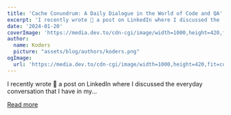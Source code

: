 ```yaml
---
title: 'Cache Conundrum: A Daily Dialogue in the World of Code and QA'
excerpt: 'I recently wrote 📝 a post on LinkedIn where I discussed the  everyday conversation that I have in my...'
date: '2024-01-20'
coverImage: 'https://media.dev.to/cdn-cgi/image/width=1000,height=420,fit=cover,gravity=auto,format=auto/https%3A%2F%2Fdev-to-uploads.s3.amazonaws.com%2Fuploads%2Farticles%2Fmkgyyo441sy5t1n0iycf.jpg'
author:
  name: Koders
  picture: "assets/blog/authors/koders.png"
ogImage:
  url: 'https://media.dev.to/cdn-cgi/image/width=1000,height=420,fit=cover,gravity=auto,format=auto/https%3A%2F%2Fdev-to-uploads.s3.amazonaws.com%2Fuploads%2Farticles%2Fmkgyyo441sy5t1n0iycf.jpg'
---
```


I recently wrote 📝 a post on LinkedIn where I discussed the  everyday conversation that I have in my...

[Read more](https://dev.to/jagroop2001/cache-conundrum-a-daily-dialogue-in-the-world-of-code-and-qa-290m)
